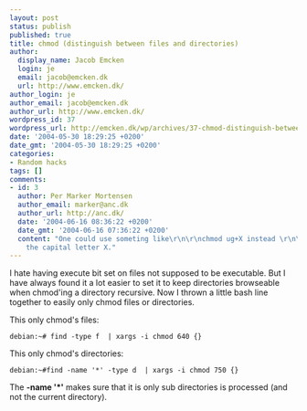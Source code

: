 ```yaml
---
layout: post
status: publish
published: true
title: chmod (distinguish between files and directories)
author:
  display_name: Jacob Emcken
  login: je
  email: jacob@emcken.dk
  url: http://www.emcken.dk/
author_login: je
author_email: jacob@emcken.dk
author_url: http://www.emcken.dk/
wordpress_id: 37
wordpress_url: http://emcken.dk/wp/archives/37-chmod-distinguish-between-files-and-directories.html
date: '2004-05-30 18:29:25 +0200'
date_gmt: '2004-05-30 18:29:25 +0200'
categories:
- Random hacks
tags: []
comments:
- id: 3
  author: Per Marker Mortensen
  author_email: marker@anc.dk
  author_url: http://anc.dk/
  date: '2004-06-16 08:36:22 +0200'
  date_gmt: '2004-06-16 07:36:22 +0200'
  content: "One could use someting like\r\n\r\nchmod ug+X instead \r\n\r\n:)\r\n\r\nnotice
    the capital letter X."
---
```

I hate having execute bit set on files not supposed to be executable. But I have always found it a lot easier to set it to keep directories browseable when chmod'ing a directory recursive. Now I thrown a little bash line together to easily only chmod files or directories.

This only chmod's files:

    debian:~# find -type f  | xargs -i chmod 640 {}

This only chmod's directories:

    debian:~#find -name '*' -type d  | xargs -i chmod 750 {}

The <b>-name '*'</b> makes sure that it is only sub directories is processed (and not the current directory).

